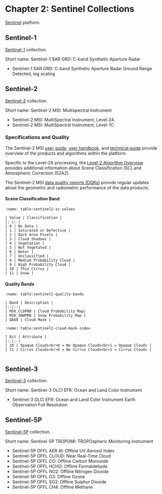 # Chapter 2: Sentinel Collections

[Sentinel](https://developers.google.com/earth-engine/datasets/catalog/sentinel) platform.

## Sentinel-1

[Sentinel-1](https://developers.google.com/earth-engine/datasets/catalog/COPERNICUS_S1_GRD) collection.

Short name: Sentinel-1 SAR GRD: C-band Synthetic Aperture Radar

* Sentinel-1 SAR GRD: C-band Synthetic Aperture Radar Ground Range Detected, log scaling

## Sentinel-2

[Sentinel-2](https://developers.google.com/earth-engine/datasets/catalog/sentinel-2) collection.

Short name: Sentinel-2 MSI: Multispectral Instrument 

* Sentinel-2 MSI: MultiSpectral Instrument, Level-2A
* Sentinel-2 MSI: MultiSpectral Instrument, Level-1C

### Specifications and Quality

The Sentinel-2 MSI [user guide](https://sentinel.esa.int/web/sentinel/user-guides/sentinel%202-msi), [user handbook](https://sentinel.esa.int/documents/247904/685211/Sentinel-2_User_Handbook.pdf/8869acdf-fd84-43ec-ae8c-3e80a436a16c?t=1438278087000), and [technical guide](https://sentinel.esa.int/web/sentinel/technical-guides/sentinel-2-msi) provide overview of the products and algorithms within the platform. 

Specific to the Level-2A processing, the [Level-2 Algorithm Overview](https://sentinel.esa.int/web/sentinel/technical-guides/sentinel-2-msi/level-2a/algorithm) provides additional information about Scene Classification (SC) and Atmospheric Correction (S2A2).

The Sentinel-2 MSI [data quality reports (DQRs)](https://sentinel.esa.int/web/sentinel/data-product-quality-reports) provide regular updates about the geometric and radiometric performance of the data products.

#### Scene Classification Band

```{table} Sentinel-2 MSI Scene Classification Values
:name: table:sentinel2-sc-values

| Value | Classification |
|:-|:-|
| 0 | No Data |
| 1 | Saturated or Defective |
| 2 | Dark Area Pixels |
| 3 | Cloud Shadows |
| 4 | Vegetation |
| 5 | Not Vegetated |
| 6 | Water |
| 7 | Unclassified |
| 8 | Medium Probability Cloud |
| 9 | High Probability Cloud |
| 10 | Thin Cirrus |
| 11 | Snow |

```

#### Quality Bands

```{table} Sentinel-2 MSI Quality Bands
:name: table:sentinel2-quality-bands

| Band | Description |
|:-|:-|
| MSK_CLDPRB | Cloud Probability Map|
| MSK_SNWPRB | Snow Probability Map |
| QA60 | Cloud Mask |

```

```{table} Sentinel-2 MSI Cloud Mask Bit Index
:name: table:sentinel2-cloud-mask-index

| Bit | Attribute |
|:-|:-|
| 10 | Opaque Clouds<br>0 = No Opaque Clouds<br>1 = Opaque Clouds |
| 11 | Cirrus Clouds<br>0 = No Cirrus Clouds<br>1 = Cirrus Clouds |
        
```


## Sentinel-3

[Sentinel-3](https://developers.google.com/earth-engine/datasets/catalog/COPERNICUS_S3_OLCI) collection.

Short name: Sentinel-3 OLCI EFR: Ocean and Land Color Instrument 

* Sentinel-3 OLCI EFR: Ocean and Land Color Instrument Earth Observation Full Resolution

## Sentinel-5P

[Sentinel-5P](https://developers.google.com/earth-engine/datasets/catalog/sentinel-5p) collection.

Short name: Sentinel-5P TROPOMI: TROPOspheric Monitoring Instrument 

* Sentinel-5P OFFL AER AI: Offline UV Aerosol Index
* Sentinel-5P OFFL CLOUD: Near Real-Time Cloud
* Sentinel-5P OFFL CO: Offline Carbon Monoxide
* Sentinel-5P OFFL HCHO: Offline Formaldehyde
* Sentinel-5P OFFL NO2: Offline Nitrogen Dioxide
* Sentinel-5P OFFL O3: Offline Ozone
* Sentinel-5P OFFL SO2: Offline Sulphur Dioxide
* Sentinel-5P OFFL CH4: Offline Methane
